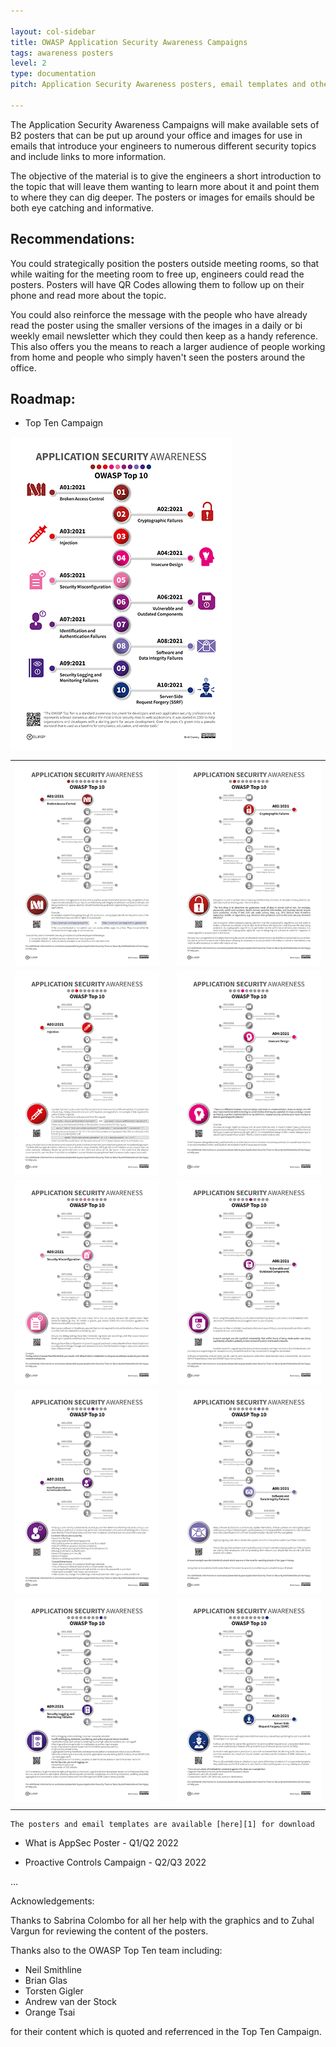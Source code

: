 ```yaml
---

layout: col-sidebar
title: OWASP Application Security Awareness Campaigns
tags: awareness posters
level: 2
type: documentation
pitch: Application Security Awareness posters, email templates and other material for creating awareness campaigns for your engineers.

---
```


The Application Security Awareness Campaigns will make available sets of B2 posters that can be put up around your office and images for use in emails that introduce your engineers to numerous different security topics and include links to more information.

The objective of the material is to give the engineers a short introduction to the topic that will leave them wanting to learn more about it and point them to where they can dig deeper. The posters or images for emails should be both eye catching and informative.

## Recommendations:

You could strategically position the posters outside meeting rooms, so that while waiting for the meeting room to free up, engineers could read the posters. Posters will have QR Codes allowing them to follow up on their phone and read more about the topic.

You could also reinforce the message with the people who have already read the poster using the smaller versions of the images in a daily or bi weekly email newsletter which they could then keep as a handy reference. This also offers you the means to reach a larger audience of people working from home and people who simply haven't seen the posters around the office.

## Roadmap:

- Top Ten Campaign

<span style="margin-left:auto;margin-right:auto;">

![2021 Top Ten Overview][2]

</span>

<span style="margin-left:auto;margin-right:auto;">

|  |  |  |
| :-: | :-: | :-: |
| ![Top Ten A01:2021][3] |  | ![Top Ten A02:2021][4] |
| ![Top Ten A03:2021][5] |  | ![Top Ten A04:2021][6] |
| ![Top Ten A05:2021][7] |  | ![Top Ten A06:2021][8] |
| ![Top Ten A07:2021][9] |  | ![Top Ten A08:2021][10] |
| ![Top Ten A09:2021][11] |  | ![Top Ten A10:2021][12] |
|  |  |  |

</span>

    The posters and email templates are available [here][1] for download

- What is AppSec Poster - Q1/Q2 2022

- Proactive Controls Campaign - Q2/Q3 2022

...

Acknowledgements:

Thanks to Sabrina Colombo for all her help with the graphics and to Zuhal Vargun for reviewing the content of the posters.

Thanks also to the OWASP Top Ten team including: 

- Neil Smithline
- Brian Glas
- Torsten Gigler
- Andrew van der Stock
- Orange Tsai

for their content which is quoted and referrenced in the Top Ten Campaign.

[1]: ./assets/top_ten_campaign.zip
[2]:./assets/images/thumbnails/top_ten/00.jpg "Overview"
[3]:./assets/images/thumbnails/top_ten/01.jpg "A01:2021"
[4]:./assets/images/thumbnails/top_ten/02.jpg "A02:2021"
[5]:./assets/images/thumbnails/top_ten/03.jpg "A03:2021"
[6]:./assets/images/thumbnails/top_ten/04.jpg "A04:2021"
[7]:./assets/images/thumbnails/top_ten/05.jpg "A05:2021"
[8]:./assets/images/thumbnails/top_ten/06.jpg "A06:2021"
[9]:./assets/images/thumbnails/top_ten/07.jpg "A07:2021"
[10]:./assets/images/thumbnails/top_ten/08.jpg "A08:2021"
[11]:./assets/images/thumbnails/top_ten/09.jpg "A09:2021"
[12]:./assets/images/thumbnails/top_ten/10.jpg "A10:2021"